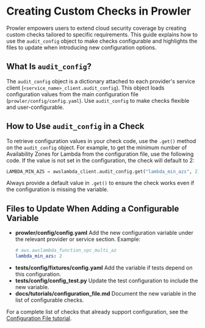 # Creating Custom Checks in Prowler

Prowler empowers users to extend cloud security coverage by creating custom checks tailored to specific requirements. This guide explains how to use the `audit_config` object to make checks configurable and highlights the files to update when introducing new configuration options.

## What Is `audit_config`?

The `audit_config` object is a dictionary attached to each provider's service client (`<service_name>_client.audit_config`). This object loads configuration values from the main configuration file (`prowler/config/config.yaml`). Use `audit_config` to make checks flexible and user-configurable.

## How to Use `audit_config` in a Check

To retrieve configuration values in your check code, use the `.get()` method on the `audit_config` object. For example, to get the minimum number of Availability Zones for Lambda from the configuration file, use the following code. If the value is not set in the configuration, the check will default to 2:

```python
LAMBDA_MIN_AZS = awslambda_client.audit_config.get("lambda_min_azs", 2)
```

Always provide a default value in `.get()` to ensure the check works even if the configuration is missing the variable.

## Files to Update When Adding a Configurable Variable

- **prowler/config/config.yaml**
  Add the new configuration variable under the relevant provider or service section.
  Example:
  ```yaml
  # aws.awslambda_function_vpc_multi_az
  lambda_min_azs: 2
  ```
- **tests/config/fixtures/config.yaml**
  Add the variable if tests depend on this configuration.
- **tests/config/config_test.py**
  Update the test configuration to include the new variable.
- **docs/tutorials/configuration_file.md**
  Document the new variable in the list of configurable checks.

For a complete list of checks that already support configuration, see the [Configuration File tutorial](../tutorials/configuration_file.md).
